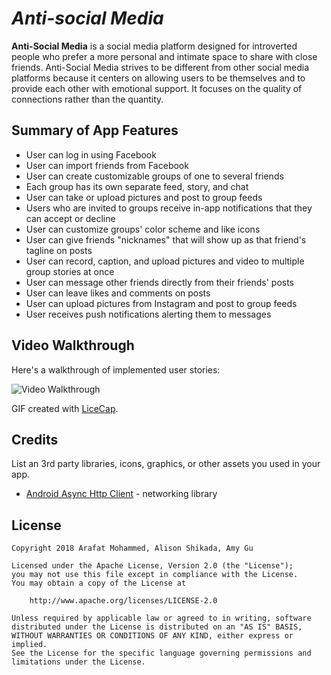 # *Anti-social Media*

**Anti-Social Media** is a social media platform designed for introverted people who prefer a more personal and intimate space to share with close friends. Anti-Social Media strives to be different from other social media platforms because it centers on allowing users to be themselves and to provide each other with emotional support. It focuses on the quality of connections rather than the quantity. 

## Summary of App Features

- User can log in using Facebook
- User can import friends from Facebook
- User can create customizable groups of one to several friends
- Each group has its own separate feed, story, and chat
- User can take or upload pictures and post to group feeds
- Users who are invited to groups receive in-app notifications that they can accept or decline
- User can customize groups' color scheme and like icons
- User can give friends "nicknames" that will show up as that friend's tagline on posts
- User can record, caption, and upload pictures and video to multiple group stories at once
- User can message other friends directly from their friends' posts
- User can leave likes and comments on posts
- User can upload pictures from Instagram and post to group feeds
- User receives push notifications alerting them to messages


## Video Walkthrough

Here's a walkthrough of implemented user stories:

<img src='http://i.imgur.com/link/to/your/gif/file.gif' title='Video Walkthrough' width='' alt='Video Walkthrough' />

GIF created with [LiceCap](http://www.cockos.com/licecap/).

## Credits

List an 3rd party libraries, icons, graphics, or other assets you used in your app.

- [Android Async Http Client](http://loopj.com/android-async-http/) - networking library


## License

    Copyright 2018 Arafat Mohammed, Alison Shikada, Amy Gu

    Licensed under the Apache License, Version 2.0 (the "License");
    you may not use this file except in compliance with the License.
    You may obtain a copy of the License at

        http://www.apache.org/licenses/LICENSE-2.0

    Unless required by applicable law or agreed to in writing, software
    distributed under the License is distributed on an "AS IS" BASIS,
    WITHOUT WARRANTIES OR CONDITIONS OF ANY KIND, either express or implied.
    See the License for the specific language governing permissions and
    limitations under the License.
